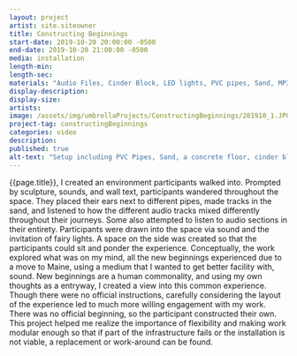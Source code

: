 ```yaml
---
layout: project
artist: site.siteowner
title: Constructing Beginnings
start-date: 2019-10-20 20:00:00 -0500
end-date: 2019-10-20 21:00:00 -0500
media: installation
length-min:
length-sec:
materials: "Audio Files, Cinder Block, LED lights, PVC pipes, Sand, MP3 Players, Sound Recordings"
display-description:
display-size:
artists:
image: /assets/img/umbrellaProjects/ConstructingBeginnings/201910_1.JPG
project-tag: constructingBeginnings
categories: video
description:
published: true
alt-text: "Setup including PVC Pipes, Sand, a concrete floor, cinder blocks, arranged on the left, stairs on the right"
---
```

{{page.title}}, I created an environment participants
walked into. Prompted by sculpture, sounds, and wall text, participants
wandered throughout the space. They placed their ears next to different
pipes, made tracks in the sand, and listened to how the different audio
tracks mixed differently throughout their journeys. Some also attempted
to listen to audio sections in their entirety. Participants were drawn into
the space via sound and the invitation of fairy lights. A space on the side
was created so that the participants could sit and ponder the experience.
Conceptually, the work explored what was on my mind, all the new
beginnings experienced due to a move to Maine, using a medium that I
wanted to get better facility with, sound. New beginnings are a human
commonality, and using my own thoughts as a entryway, I created a view
into this common experience.
Though there were no official instructions, carefully considering the
layout of the experience led to much more willing engagement with my
work. There was no official beginning, so the participant constructed
their own. This project helped me realize the importance of flexibility
and making work modular enough so that if part of the infrastructure
fails or the installation is not viable, a replacement or work-around can
be found.
